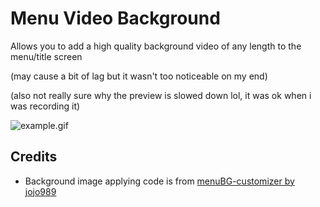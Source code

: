 # Menu Video Background

Allows you to add a high quality background video of any length to the menu/title screen

(may cause a bit of lag but it wasn't too noticeable on my end)

(also not really sure why the preview is slowed down lol, it was ok when i was recording it)

![example.gif](./assets/example.gif)

## Credits
* Background image applying code is from [menuBG-customizer by jojo989](https://github.com/jojo989/menuBG-customizer)
